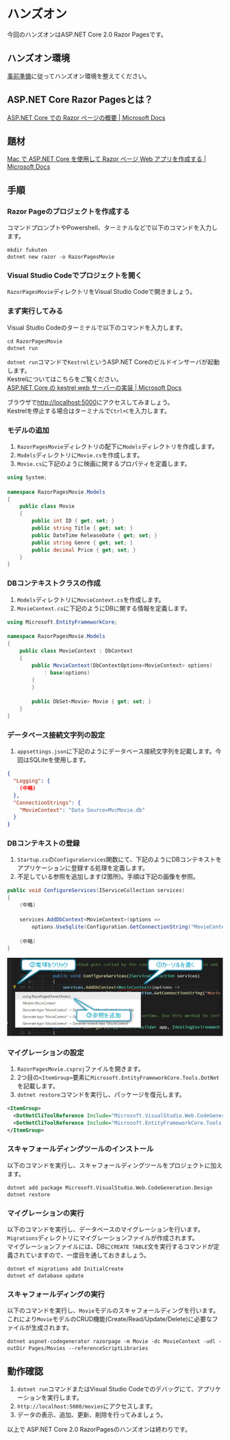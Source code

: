 # ハンズオン
今回のハンズオンはASP.NET Core 2.0 Razor Pagesです。

## ハンズオン環境
[事前準備](../1_preparation/README.md)に従ってハンズオン環境を整えてください。

## ASP.NET Core Razor Pagesとは？
[ASP.NET Core での Razor ページの概要 | Microsoft Docs](https://docs.microsoft.com/ja-jp/aspnet/core/mvc/razor-pages/)

## 題材
[Mac で ASP.NET Core を使用して Razor ページ Web アプリを作成する | Microsoft Docs](https://docs.microsoft.com/ja-jp/aspnet/core/tutorials/razor-pages-mac/)

## 手順
### Razor Pageのプロジェクトを作成する
コマンドプロンプトやPowershell、ターミナルなどで以下のコマンドを入力します。

```
mkdir fukuten
dotnet new razor -o RazorPagesMovie
```

### Visual Studio Codeでプロジェクトを開く
`RazorPagesMovie`ディレクトリをVisual Studio Codeで開きましょう。

### まず実行してみる
Visual Studio Codeのターミナルで以下のコマンドを入力します。

```
cd RazorPagesMovie
dotnet run
```

`dotnet run`コマンドで`Kestrel`というASP.NET Coreのビルドインサーバが起動します。  
Kestrelについてはこちらをご覧ください。  
[ASP.NET Core の kestrel web サーバーの実装 | Microsoft Docs](https://docs.microsoft.com/ja-jp/aspnet/core/fundamentals/servers/kestrel?tabs=aspnetcore2x)

ブラウザで[http://localhost:5000](http://localhost:5000)にアクセスしてみましょう。  
Kestrelを停止する場合はターミナルで`Ctrl+C`を入力します。

### モデルの追加
1. `RazorPagesMovie`ディレクトリの配下に`Models`ディレクトリを作成します。
2. `Models`ディレクトリに`Movie.cs`を作成します。
3. `Movie.cs`に下記のように映画に関するプロパティを定義します。

```cs
using System;

namespace RazorPagesMovie.Models
{
    public class Movie
    {
        public int ID { get; set; }
        public string Title { get; set; }
        public DateTime ReleaseDate { get; set; }
        public string Genre { get; set; }
        public decimal Price { get; set; }
    }
}
```

### DBコンテキストクラスの作成
1. `Models`ディレクトリに`MovieContext.cs`を作成します。
2. `MovieContext.cs`に下記のようにDBに関する情報を定義します。

```cs
using Microsoft.EntityFrameworkCore;

namespace RazorPagesMovie.Models
{
    public class MovieContext : DbContext
    {
        public MovieContext(DbContextOptions<MovieContext> options)
            : base(options)
        {
        }

        public DbSet<Movie> Movie { get; set; }
    }
}
```

### データベース接続文字列の設定
1. `appsettings.json`に下記のようにデータベース接続文字列を記載します。今回はSQLiteを使用します。

```json
{
  "Logging": {
    (中略)
  },
  "ConnectionStrings": {
    "MovieContext": "Data Source=MvcMovie.db"
  }
}
```

### DBコンテキストの登録
1. `Startup.cs`の`ConfiguraServices`関数にて、下記のようにDBコンテキストをアプリケーションに登録する処理を定義します。
2. 不足している参照を追加します(2箇所)。手順は下記の画像を参照。

```cs
public void ConfigureServices(IServiceCollection services)
{
    (中略)

    services.AddDbContext<MovieContext>(options =>
        options.UseSqlite(Configuration.GetConnectionString("MovieContext")));

    (中略)
}
```

![add-references](images/add-reference.jpg)

### マイグレーションの設定
1. `RazorPagesMovie.csproj`ファイルを開きます。
2. 2つ目の`<ItemGroup>`要素に`Microsoft.EntityFrameworkCore.Tools.DotNet`を記載します。
3. `dotnet restore`コマンドを実行し、パッケージを復元します。

```xml
<ItemGroup>
  <DotNetCliToolReference Include="Microsoft.VisualStudio.Web.CodeGeneration.Tools" Version="2.0.0" />
  <DotNetCliToolReference Include="Microsoft.EntityFrameworkCore.Tools.DotNet" Version="2.0.0" />
</ItemGroup>
```

### スキャフォールディングツールのインストール
以下のコマンドを実行し、スキャフォールディングツールをプロジェクトに加えます。

```shell
dotnet add package Microsoft.VisualStudio.Web.CodeGeneration.Design
dotnet restore
```

### マイグレーションの実行
以下のコマンドを実行し、データベースのマイグレーションを行います。  
`Migrations`ディレクトリにマイグレーションファイルが作成されます。  
マイグレーションファイルには、DBに`CREATE TABLE`文を実行するコマンドが定義されていますので、一度目を通しておきましょう。

```shell
dotnet ef migrations add InitialCreate
dotnet ef database update
```

### スキャフォールディングの実行
以下のコマンドを実行し、`Movie`モデルのスキャフォールディングを行います。  
これにより`Movie`モデルのCRUD機能(Create/Read/Update/Delete)に必要なファイルが生成されます。

```shell
dotnet aspnet-codegenerator razorpage -m Movie -dc MovieContext -udl -outDir Pages/Movies --referenceScriptLibraries
```

## 動作確認
1. `dotnet run`コマンドまたはVisual Studio Codeでのデバッグにて、アプリケーションを実行します。
2. `http://localhost:5000/movies`にアクセスします。
3. データの表示、追加、更新、削除を行ってみましょう。

以上で ASP.NET Core 2.0 RazorPagesのハンズオンは終わりです。

